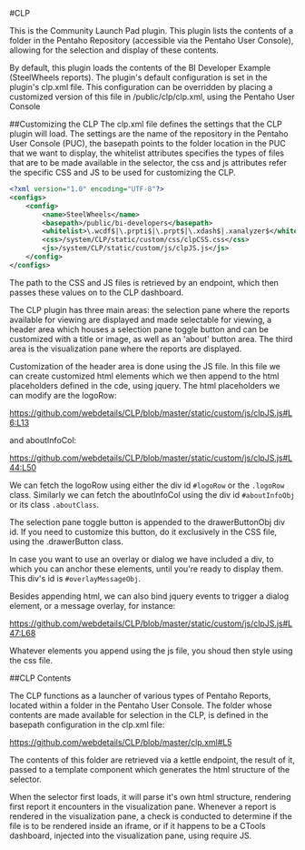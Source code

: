 #CLP

This is the Community Launch Pad plugin.
This plugin lists the contents of a folder in the Pentaho Repository (accessible via the Pentaho User Console),
allowing for the selection and display of these contents.

By default, this plugin loads the contents of the BI Developer Example (SteelWheels reports).
The plugin's default configuration is set in the plugin's clp.xml file. This configuration can be overridden by 
placing a customized version of this file in /public/clp/clp.xml, using the Pentaho User Console


##Customizing the CLP
The clp.xml file defines the settings that the CLP plugin will load. The settings are the name of the repository in the Pentaho User Console (PUC), the basepath points to the folder location in the PUC that we want to display, the whitelist attributes specifies the types of files that are to be made available in the selector, the css and js attributes refer the specific CSS and JS to be used for customizing the CLP.

```xml
<?xml version="1.0" encoding="UTF-8"?>
<configs>
	<config>
		<name>SteelWheels</name>
		<basepath>/public/bi-developers</basepath>
		<whitelist>\.wcdf$|\.prpti$|\.prpt$|\.xdash$|.xanalyzer$</whitelist>
		<css>/system/CLP/static/custom/css/clpCSS.css</css>
		<js>/system/CLP/static/custom/js/clpJS.js</js>
	</config>
</configs>
```

The path to the CSS and JS files is retrieved by an endpoint, which then passes these values on to the CLP dashboard.

The CLP plugin has three main areas: the selection pane where the reports available for viewing are displayed and made selectable for viewing, a header area which houses a selection pane toggle button and can be customized with a title or image, as well as an 'about' button area. The third area is the visualization pane where the reports are displayed.

Customization of the header area is done using the JS file. In this file we can create customized html elements which we then append to the html placeholders defined in the cde, using jquery.
The html placeholders we can modify are the logoRow:

https://github.com/webdetails/CLP/blob/master/static/custom/js/clpJS.js#L6:L13

and aboutInfoCol:

https://github.com/webdetails/CLP/blob/master/static/custom/js/clpJS.js#L44:L50

We can fetch the logoRow using either the div id ```#logoRow``` or the ```.logoRow``` class. Similarly we can fetch the aboutInfoCol using the div id ```#aboutInfoObj```  or its class ```.aboutClass```.

The selection pane toggle button is appended to the drawerButtonObj div id. If you need to customize this button, do it exclusively in the CSS file, using the .drawerButton class.

In case you want to use an overlay or dialog we have included a div, to which you can anchor these elements, until you're ready to display them. This div's id is ```#overlayMessageObj```.

Besides appending html, we can also bind jquery events to trigger a dialog element, or a message overlay, for instance:

https://github.com/webdetails/CLP/blob/master/static/custom/js/clpJS.js#L47:L68

Whatever elements you append using the js file, you shoud then style using the css file.

##CLP Contents


The CLP functions as a launcher of various types of Pentaho Reports, located within a folder in the Pentaho User Console. The folder whose contents are made available for selection in the CLP, is defined in the basepath configuration in the clp.xml file:

https://github.com/webdetails/CLP/blob/master/clp.xml#L5

The contents of this folder are retrieved via a kettle endpoint, the result of it, passed to a template component which generates the html structure of the selector.

When the selector first loads, it will parse it's own html structure, rendering first report it encounters in the visualization pane. Whenever a report is rendered in the visualization pane, a check is conducted to determine if the file is to be rendered inside an iframe, or if it happens to be a CTools dashboard, injected into the visualization pane, using require JS.
